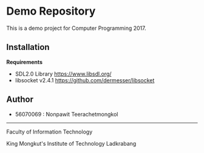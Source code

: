 # Demo Repository

This is a demo project for Computer Programming 2017.

## Installation

**Requirements**
* SDL2.0 Library https://www.libsdl.org/
* libsocket v2.4.1 https://github.com/dermesser/libsocket

## Author
* 56070069 : Nonpawit Teerachetmongkol

---

Faculty of Information Technology

King Mongkut's Institute of Technology Ladkrabang
